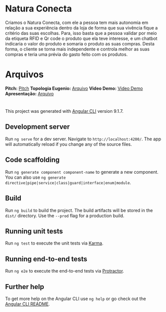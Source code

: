 # Natura Conecta

Criamos o Natura Conecta, com ele a pessoa tem mais autonomia em relação a sua experiência dentro da loja de forma que sua vivência fique a critério das suas escolhas. Para, isso basta que a pessoa validar por meio da etiqueta RFID e Qr code o produto que ela teve interesse, e um chatbot indicaria o valor do produto e somaria o produto as suas compras. Desta forma, o cliente se torna mais independente e controla melhor as suas compras e teria uma prévia do gasto feito com os produtos.

# Arquivos

**Pitch:**  [Pitch](https://www.youtube.com/watch?v=xXgMLai4Gn4)
**Topologia Eugenio:** [Arquivo](https://github.com/JuAintablian/natura-conecta/blob/master/Eugenio_Challenge.vsdx)
**Video Demo:**  [Video Demo](https://www.youtube.com/watch?v=vh79vE5tm0Q)
**Apresentação:** [Arquivo](https://github.com/JuAintablian/natura-conecta/blob/master/Pitch_Natura_Conecta.pdf)



#
This project was generated with [Angular CLI](https://github.com/angular/angular-cli) version 9.1.7.

  

## Development server

  

Run `ng serve` for a dev server. Navigate to `http://localhost:4200/`. The app will automatically reload if you change any of the source files.

  

## Code scaffolding

  

Run `ng generate component component-name` to generate a new component. You can also use `ng generate directive|pipe|service|class|guard|interface|enum|module`.

  

## Build

  

Run `ng build` to build the project. The build artifacts will be stored in the `dist/` directory. Use the `--prod` flag for a production build.

  

## Running unit tests

  

Run `ng test` to execute the unit tests via [Karma](https://karma-runner.github.io).

  

## Running end-to-end tests

  

Run `ng e2e` to execute the end-to-end tests via [Protractor](http://www.protractortest.org/).

  

## Further help

  

To get more help on the Angular CLI use `ng help` or go check out the [Angular CLI README](https://github.com/angular/angular-cli/blob/master/README.md).
